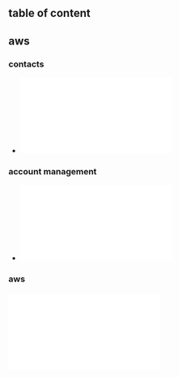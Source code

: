 ## table of content


## aws

### contacts

- ![AWS Home office Team ](./aws-how-to-contacts.md)

### account management

- ![1. how to open an account](./aws-how-to-open-account.md)

### aws


#### ![1. how to open an account](./aws-how-to-open-account.md)

